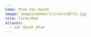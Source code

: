 ```yaml
---
name: Pham Van Doanh 
image: images/members/intern10711.jpg 
role: formerMem
aliases:
  - van doanh pham
---
```

